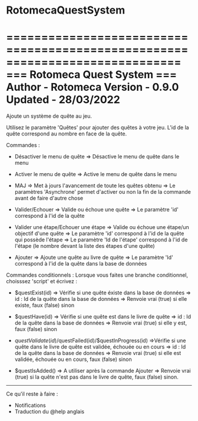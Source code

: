 # RotomecaQuestSystem

=============================================================================
=== Rotomeca Quest System ===
Author   -   Rotomeca
Version  -   0.9.0
Updated  -   28/03/2022
=============================================================================

Ajoute un système de quête au jeu.

Utilisez le paramètre 'Quêtes' pour ajouter des quêtes à votre jeu.
L'id de la quête correspond au nombre en face de la quête.

Commandes : 
- Désactiver le menu de quête
 => Désactive le menu de quête dans le menu

- Activer le menu de quête
 => Active le menu de quête dans le menu

- MAJ
 => Met à jours l'avancement de toute les quêtes obtenu
   => Le paramètres 'Asynchrone' permet d'activer ou non la fin de la commande avant de faire d'autre chose

- Valider/Echouer
 => Valide ou échoue une quête
   => Le paramètre 'id' correspond à l'id de la quête

- Valider une étape/Echouer une étape
 => Valide ou échoue une étape/un objectif d'une quête
   => Le paramètre 'id' correspond à l'id de la quête qui possède l'étape
   => Le paramètre 'Id de l'étape' correspond à l'id de l'étape (le nombre devant la liste des étapes d'une quête)

- Ajouter
 => Ajoute une quête au livre de quête
   => Le paramètre 'Id' correspond à l'id de la quête dans la base de données

Commandes conditionnels : 
Lorsque vous faites une branche conditionnel, choisssez 'script' et écrivez : 
- $questExist(id) 
 => Vérifie si une quête éxiste dans la base de données
   => id : Id de la quête dans la base de données
   => Renvoie vrai (true) si elle existe, faux (false) sinon

- $questHave(id)
 => Vérifie si une quête est dans le livre de quête
   => id : Id de la quête dans la base de données
   => Renvoie vrai (true) si elle y est, faux (false) sinon
- $questValidate(id)/$questFailed(id)/$questInProgress(id)
 =>Vérifie si une quête dans le livre de quête est validée, échouée ou en cours
   => id : Id de la quête dans la base de données
   => Renvoie vrai (true) si elle est validée, échouée ou en cours, faux (false) sinon

- $questIsAdded()
 => A utiliser après la commande Ajouter
   => Renvoie vrai (true) si la quête n'est pas dans le livre de quête, faux (false) sinon.

-----------------------------------------------------------------------------------------------------------
Ce qu'il reste à faire : 
 - Notifications
 - Traduction du @help anglais
